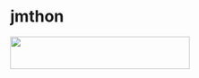# jmthon

<p align="left"><a href="https://heroku.com/deploy?template=https://github.com/Masassf/music"> <img src="https://img.shields.io/badge/Deploy%20To%20Heroku-purple?style=for-the-badge&logo=heroku" width="320" height="58.45"/></a></p>

